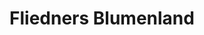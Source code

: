 ---
title: "Fliedners Blumenland"
url: /brandenburg-an-der-havel/fliedners-blumenland/
shop: Garten-Center
---